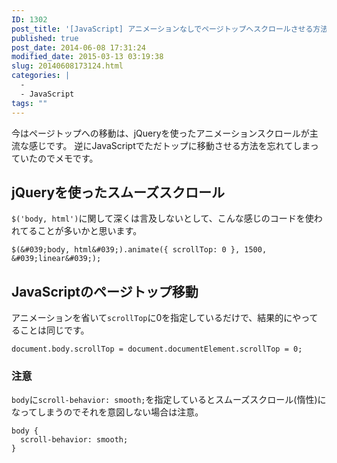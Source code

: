 ```yaml
---
ID: 1302
post_title: '[JavaScript] アニメーションなしでページトップへスクロールさせる方法'
published: true
post_date: 2014-06-08 17:31:24
modified_date: 2015-03-13 03:19:38
slug: 20140608173124.html
categories: |
  -
  - JavaScript
tags: ""
---
```

今はページトップへの移動は、jQueryを使ったアニメーションスクロールが主流な感じです。 逆にJavaScriptでただトップに移動させる方法を忘れてしまっていたのでメモです。

<!--more-->

## jQueryを使ったスムーズスクロール

`$('body, html')`に関して深くは言及しないとして、こんな感じのコードを使われてることが多いかと思います。

```language-js
$(&#039;body, html&#039;).animate({ scrollTop: 0 }, 1500, &#039;linear&#039;);
```

## JavaScriptのページトップ移動

アニメーションを省いて`scrollTop`に0を指定しているだけで、結果的にやってることは同じです。

```language-js
document.body.scrollTop = document.documentElement.scrollTop = 0;
```

### 注意

`body`に`scroll-behavior: smooth;`を指定しているとスムーズスクロール(惰性)になってしまうのでそれを意図しない場合は注意。

```language-css
body {
  scroll-behavior: smooth;
}
```